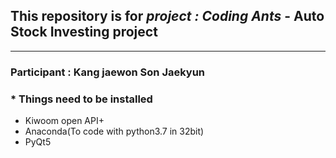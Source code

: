 ## This repository is for *project : Coding Ants* - Auto Stock Investing project
-------------------------------------------------------
### Participant : Kang jaewon  Son Jaekyun

### * Things need to be installed
- Kiwoom open API+
- Anaconda(To code with python3.7 in 32bit)
- PyQt5
